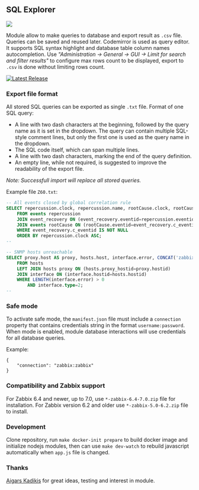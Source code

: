 ## SQL Explorer

![](doc/sqlexplorer.1.png)

Module allow to make queries to database and export result as `.csv` file. Queries can be saved and reused later.
Codemirror is used as query editor. It supports SQL syntax highlight and database table column names autocompletion.
Use *"Administration -> General -> GUI -> Limit for search and filter results"* to configure max rows count to be displayed,
export to `.csv` is done without limiting rows count.

[![Latest Release](https://img.shields.io/github/v/release/gr8b/zabbix-module-sqlexplorer)](https://github.com/gr8b/zabbix-module-sqlexplorer/releases)

### Export file format

All stored SQL queries can be exported as single `.txt` file. Format of one SQL query:
- A line with two dash characters at the beginning, followed by the query name as it is set in the dropdown. The query can contain multiple SQL-style comment lines, but only the first one is used as the query name in the dropdown.
- The SQL code itself, which can span multiple lines.
- A line with two dash characters, marking the end of the query definition.
- An empty line, while not required, is suggested to improve the readability of the export file.

_Note: Successfull import will replace all stored queries._

Example file `Z60.txt`:
```sql
-- All events closed by global correlation rule
SELECT repercussion.clock, repercussion.name, rootCause.clock, rootCause.name AS name
    FROM events repercussion
    JOIN event_recovery ON (event_recovery.eventid=repercussion.eventid)
    JOIN events rootCause ON (rootCause.eventid=event_recovery.c_eventid)
    WHERE event_recovery.c_eventid IS NOT NULL
    ORDER BY repercussion.clock ASC;
--

-- SNMP hosts unreachable
SELECT proxy.host AS proxy, hosts.host, interface.error, CONCAT('zabbix.php?action=host.edit&hostid=', hosts.hostid) AS goTo
    FROM hosts
    LEFT JOIN hosts proxy ON (hosts.proxy_hostid=proxy.hostid)
    JOIN interface ON (interface.hostid=hosts.hostid)
    WHERE LENGTH(interface.error) > 0
        AND interface.type=2;
--
```

### Safe mode

To activate safe mode, the `manifest.json` file must include a `connection` property that contains credentials string in the format `username:password`.
When mode is enabled, module database interactions will use credentials for all database queries.

Example:
```
{
    "connection": "zabbix:zabbix"
}
```

### Compatibility and Zabbix support

For Zabbix 6.4 and newer, up to 7.0, use `*-zabbix-6.4-7.0.zip` file for installation.
For Zabbix version 6.2 and older use `*-zabbix-5.0-6.2.zip` file to install.

### Development

Clone repository, run `make docker-init prepare` to build docker image and initialize nodejs modules, then can use `make dev-watch` to rebuild javascript automatically when `app.js` file is changed.

### Thanks

[Aigars Kadikis](https://github.com/aigarskadikis/) for great ideas, testing and interest in module.
